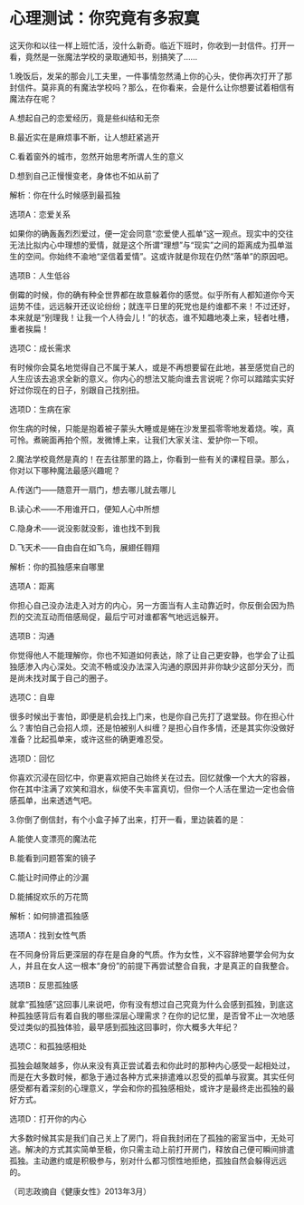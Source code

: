 # 心理测试：你究竟有多寂寞

这天你和以往一样上班忙活，没什么新奇。临近下班时，你收到一封信件。打开一看，竟然是一张魔法学校的录取通知书，别搞笑了…… 

1.晚饭后，发呆的那会儿工夫里，一件事情忽然涌上你的心头，使你再次打开了那封信件。莫非真的有魔法学校吗？那么，在你看来，会是什么让你想要试着相信有魔法存在呢？ 

A.想起自己的恋爱经历，竟是些纠结和无奈 

B.最近实在是麻烦事不断，让人想赶紧逃开 

C.看着窗外的城市，忽然开始思考所谓人生的意义 

D.想到自己正慢慢变老，身体也不如从前了 

解析：你在什么时候感到最孤独 

选项A：恋爱关系 

如果你的确轰轰烈烈爱过，便一定会同意“恋爱使人孤单”这一观点。现实中的交往无法比拟内心中理想的爱情，就是这个所谓“理想”与“现实”之间的距离成为孤单滋生的空间。你始终不渝地“坚信着爱情”。这或许就是你现在仍然“落单”的原因吧。 

选项B：人生低谷 

倒霉的时候，你的确有种全世界都在故意躲着你的感觉。似乎所有人都知道你今天运势不佳，远远躲开还议论纷纷；就连平日里的死党也是约谁都不来！不过还好，本来就是“别理我！让我一个人待会儿！”的状态，谁不知趣地凑上来，轻者吐槽，重者挨扁！ 

选项C：成长需求 

有时候你会莫名地觉得自己不属于某人，或是不再想要留在此地，甚至感觉自己的人生应该去追求全新的意义。你内心的想法又能向谁去言说呢？你可以踏踏实实好好过你现在的日子，别跟自己找别扭。 

选项D：生病在家 

你生病的时候，只能是抱着被子蒙头大睡或是蜷在沙发里孤零零地发着烧。唉，真可怜。煮碗面再拍个照，发微博上来，让我们大家关注、爱护你一下呗。 

2.魔法学校竟然是真的！在去往那里的路上，你看到一些有关的课程目录。那么，你对以下哪种魔法最感兴趣呢？ 

A.传送门——随意开一扇门，想去哪儿就去哪儿 

B.读心术——不用谁开口，便知人心中所想 

C.隐身术——说没影就没影，谁也找不到我 

D.飞天术——自由自在如飞鸟，展翅任翱翔 

解析：你的孤独感来自哪里 

选项A：距离 

你担心自己没办法走入对方的内心，另一方面当有人主动靠近时，你反倒会因为热烈的交流互动而倍感局促，最后宁可对谁都客气地远远躲开。 

选项B：沟通 

你觉得他人不能理解你，你也不知道如何表达，除了让自己更安静，也学会了让孤独感渗入内心深处。交流不畅或没办法深入沟通的原因并非你缺少这部分天分，而是尚未找对属于自己的圈子。 

选项C：自卑 

很多时候出于害怕，即便是机会找上门来，也是你自己先打了退堂鼓。你在担心什么？害怕自己会招人烦，还是怕被别人纠缠？是担心自作多情，还是其实你没做好准备？比起孤单来，或许这些的确更难忍受。 

选项D：回忆 

你喜欢沉浸在回忆中，你更喜欢把自己始终关在过去。回忆就像一个大大的容器，你在其中注满了欢笑和泪水，纵使不失丰富真切，但你一个人活在里边一定也会倍感孤单，出来透透气吧。 

3.你倒了倒信封，有个小盒子掉了出来，打开一看，里边装着的是： 

A.能使人变漂亮的魔法花 

B.能看到问题答案的镜子 

C.能让时间停止的沙漏 

D.能捕捉欢乐的万花筒 

解析：如何排遣孤独感 

选项A：找到女性气质 

在不同身份背后更深层的存在是自身的气质。作为女性，义不容辞地要学会何为女人，并且在女人这一根本“身份”的前提下再尝试整合自我，才是真正的自我整合。 

选项B：反思孤独感 

就拿“孤独感”这回事儿来说吧，你有没有想过自己究竟为什么会感到孤独，到底这种孤独感背后有着自我的哪些深层心理需求？在你的记忆里，是否曾不止一次地感受过类似的孤独体验，最早感到孤独这回事时，你大概多大年纪？ 

选项C：和孤独感相处 

孤独会越聚越多，你从来没有真正尝试着去和你此时的那种内心感受一起相处过，而是在大多数时候，都急于通过各种方式来排遣难以忍受的孤单与寂寞。其实任何感受都有着深刻的心理意义，学会和你的孤独感相处，或许才是最终走出孤独的最好方式。 

选项D：打开你的内心 

大多数时候其实是我们自己关上了房门，将自我封闭在了孤独的密室当中，无处可逃。解决的方式其实简单至极，你只需主动上前打开房门，释放自己便可瞬间排遣孤独。主动邀约或是积极参与，别对什么都习惯性地拒绝，孤独自然会躲得远远的。 

（司志政摘自《健康女性》2013年3月）